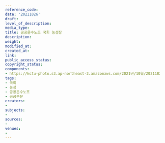 ```yaml
---
reference_code: 
date: '20211026'
draft: 
level_of_description: 
media_type: 
title: 공공운수노조 국회 농성장
description: 
weight: 
modified_at: 
created_at: 
link: 
public_access_status: 
copyright_status: 
components:
- https://kctu-photo.s3.ap-northeast-2.amazonaws.com/2021년/10월/20211026-공공운수노조+국회+농성장_국회_농성_공공운수노조_공공부문/_5D40628.jpg
tags:
- 국회
- 농성
- 공공운수노조
- 공공부문
creators:
- 
subjects:
- 
sources:
- 
venues:
- 
---
```

